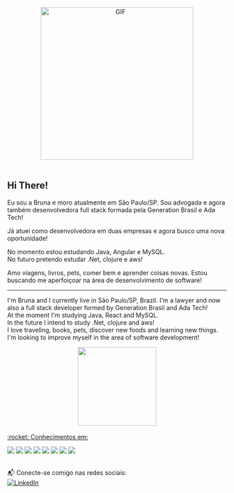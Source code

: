 <div align="center">
<img align="center" height="350px" width="350px" alt="GIF" src="https://i.giphy.com/l44Qqz6gO6JiVV3pu.gif"/>
 </div>
<br />

## Hi There!
<p>Eu sou a Bruna e moro atualmente em São Paulo/SP. Sou advogada e agora também desenvolvedora full stack formada pela Generation Brasil e Ada Tech!</p>

<p>Já atuei como desenvolvedora em duas empresas e agora busco uma nova oportunidade!</p>
<p>No momento estou estudando Java, Angular e MySQL. <br> No futuro pretendo estudar .Net, clojure e aws!</p> 
<p>Amo viagens, livros, pets, comer bem e aprender coisas novas. Estou buscando me aperfoiçoar na área de desenvolvimento de software!</p>
<hr>
<p>
I'm Bruna and I currently live in São Paulo/SP, Brazil. I'm a lawyer and now also a full stack developer formed by Generation Brasil and Ada Tech!
<br>At the moment I'm studying Java, React and MySQL.
<br>In the future I intend to study .Net, clojure and aws!
<br>I love traveling, books, pets, discover new foods and learning new things. I'm looking to improve myself in the area of software development!
</p>

<div align="center">
  <a href="https://github.com/Brumidori">
  <img height="180em" src="https://github-readme-stats.vercel.app/api/top-langs/?username=Brumidori&layout=compact&langs_count=7&theme=dracula"/>
</div>
  
<br>
:rocket: Conhecimentos em: <br>

<a src="https://www.javascript.com/"><img src="https://img.icons8.com/color/48/000000/javascript.png"/></a>
<a src="https://visualstudio.microsoft.com/"><img src="https://img.icons8.com/color/48/000000/visual-studio.png"/></a>
<a src="https://github.com/"><img src="https://img.icons8.com/color/48/000000/github--v1.png"/></a>
<a src="https://www.w3schools.com/css/"><img src="https://img.icons8.com/color/48/000000/css3.png"/></a>
<a src="https://www.w3schools.com/html/"><img src="https://img.icons8.com/color/48/000000/html-5.png"/></a>
<a src="https://www.java.com/pt-BR/"><img src="https://icons.iconarchive.com/icons/tatice/cristal-intense/48/Java-icon.png"/></a>
<a src="https://spring.io/projects/spring-boot"><img src="https://a.fsdn.com/allura/mirror/spring-boot/icon?1605202581"/></a>
<a src="https://www.mysql.com/"><img src="https://icons.iconarchive.com/icons/papirus-team/papirus-apps/48/mysql-workbench-icon.png"/></a>
<br><br>
  
📬 Conecte-se comigo nas redes sociais: <br>
[![LinkedIn](https://icons.iconarchive.com/icons/alecive/flatwoken/48/Apps-Linkedin-icon.png "quan-le-5932b8160")](https://www.linkedin.com/in/bruna-midori-yassuda/)


<!---
  <img height="180em" src="https://github-readme-stats.vercel.app/api?username=Brumidori&show_icons=true&theme=dracula&include_all_commits=true&count_private=true"/>
Brumidori/Brumidori is a ✨ special ✨ repository because its `README.md` (this file) appears on your GitHub profile.
You can click the Preview link to take a look at your changes.

- 👋 Hi, I’m @Brumidori
- 👀 I’m interested in travel, different food, books, videogame
- 🌱 I’m currently learning Java, CSS, HTML
- 💞️ I’m looking for a job as dev junior
- 📫 My e-mail: brunamidoriyy@yahoo.com.br
--->
